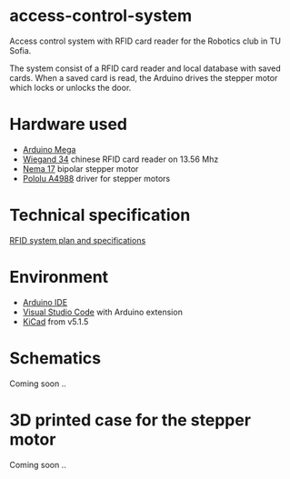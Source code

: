 # access-control-system
Access control system with RFID card reader for the Robotics club in TU Sofia.

The system consist of a RFID card reader and local database with saved cards. When a saved card is read, the Arduino drives the stepper motor which locks or unlocks the door.

# Hardware used

- [Arduino Mega](https://store.arduino.cc/arduino-mega-2560-rev3)
- [Wiegand 34](https://www.banggood.com/Long-Range-RFID-Card-Reader-13_56MHZ125KHZ-Proximity-Card-Access-Control-Reader-Wiegand34-IP65-Waterproof-NFC-Reader-p-1534554.html) chinese RFID card reader on 13.56 Mhz
- [Nema 17](https://erelement.com/motori-reduktori/stepper-motor-12) bipolar stepper motor
- [Pololu A4988](https://erelement.com/motor-control/motor-driver-a4988) driver for stepper motors

# Technical specification 
[RFID system plan and specifications](https://docs.google.com/document/d/1yX86LziYzrwqBx-fCvdq2RcesHaJ3FzYKwYy3UPbjlI)

# Environment

- [Arduino IDE](https://www.arduino.cc/en/Main/Software)
- [Visual Studio Code](https://code.visualstudio.com/download) with Arduino extension
- [KiCad](https://kicad-pcb.org/download/) from v5.1.5

# Schematics

Coming soon ..

# 3D printed case for the stepper motor

Coming soon ..
